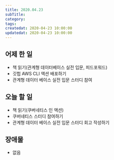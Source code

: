 ```yaml
---
title: 2020.04.23
subTitle:
category:
tags:
createdat: 2020-04-23 10:00:00
updatedat: 2020-04-23 10:00:00
---
```


## 어제 한 일

* 책 읽기(관계형 데이터베이스 실전 입문, 피드포워드)
* 깃헙 AWS CLI 액션 배포하기
* 관계형 데이터 베이스 실전 입문 스터디 참여

## 오늘 할 일

* 책 읽기(쿠버네티스 인 액션)
* 쿠버네티스 스터디 참여하기
* 관계형 데이터 베이스 실전 입문 스터디 회고 작성하기

## 장애물

* 없음
